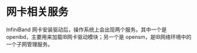 # 网卡相关服务

InfiniBand 网卡安装驱动后，操作系统上会出现两个服务。其中一个是 openibd，主要用来加载IB网卡驱动模块；另一个是 opensm，是IB网络环境中的一个子网管理服务。





####
